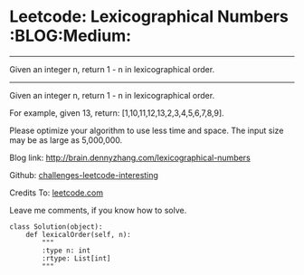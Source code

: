 # Leetcode: Lexicographical Numbers     :BLOG:Medium:


---

Given an integer n, return 1 - n in lexicographical order.  

---

Given an integer n, return 1 - n in lexicographical order.  

For example, given 13, return: [1,10,11,12,13,2,3,4,5,6,7,8,9].  

Please optimize your algorithm to use less time and space. The input size may be as large as 5,000,000.  

Blog link: <http://brain.dennyzhang.com/lexicographical-numbers>  

Github: [challenges-leetcode-interesting](https://github.com/DennyZhang/challenges-leetcode-interesting/tree/master/lexicographical-numbers)  

Credits To: [leetcode.com](https://leetcode.com/problems/lexicographical-numbers/description)  

Leave me comments, if you know how to solve.  

    class Solution(object):
        def lexicalOrder(self, n):
            """
            :type n: int
            :rtype: List[int]
            """